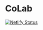 # CoLab

[![Netlify Status](https://api.netlify.com/api/v1/badges/89e7e4f1-04e8-4b52-9cda-1dc974e108a3/deploy-status)](https://app.netlify.com/sites/colab-pmq/deploys)
